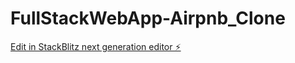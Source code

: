# FullStackWebApp-Airpnb_Clone

[Edit in StackBlitz next generation editor ⚡️](https://stackblitz.com/~/github.com/Mina-Sayed/FullStackWebApp-Airpnb_Clone)